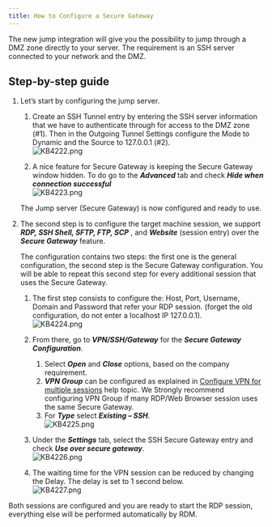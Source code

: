 ```yaml
---
title: How to Configure a Secure Gateway
---
```

The new jump integration will give you the possibility to jump through a DMZ zone directly to your server. The requirement is an SSH server connected to your network and the DMZ.

## Step-by-step guide

1. Let’s start by configuring the jump server.  

   1. Create an SSH Tunnel entry by entering the SSH server information that we have to authenticate through for access to the DMZ zone (#1). Then in the Outgoing Tunnel Settings configure the Mode to Dynamic and the Source to 127.0.0.1 (#2).  
   ![KB4222.png](/img/en/kb/KB4222.png)  

   2. A nice feature for Secure Gateway is keeping the Secure Gateway window hidden. To do go to the ***Advanced*** tab and check ***Hide when connection successful***  
   ![KB4223.png](/img/en/kb/KB4223.png)  

   The Jump server (Secure Gateway) is now configured and ready to use.  

2. The second step is to configure the target machine session, we support ***RDP, SSH Shell, SFTP, FTP, SCP*** , and ***Website*** (session entry) over the ***Secure Gateway*** feature.  

   The configuration contains two steps: the first one is the general configuration, the second step is the Secure Gateway configuration. You will be able to repeat this second step for every additional session that uses the Secure Gateway.  

   1. The first step consists to configure the: Host, Port, Username, Domain and Password that refer your RDP session. (forget the old configuration, do not enter a localhost IP 127.0.0.1).  
   ![KB4224.png](/img/en/kb/KB4224.png)  

   2. From there, go to ***VPN/SSH/Gateway*** for the ***Secure Gateway Configuration***.
      1. Select ***Open*** and ***Close*** options, based on the company requirement.
      2. ***VPN Group*** can be configured as explained in [Configure VPN for multiple sessions](https://help.remotedesktopmanager.com/kb_setvpnformultiplesessions.html) help topic.
      We Strongly recommend configuring VPN Group if many RDP/Web Browser session uses the same Secure Gateway.
      3. For ***Type*** select ***Existing – SSH***.  
         ![KB4225.png](/img/en/kb/KB4225.png)
   3. Under the ***Settings*** tab, select the SSH Secure Gateway entry and check ***Use over secure gateway***.  
      ![KB4226.png](/img/en/kb/KB4226.png)
   4. The waiting time for the VPN session can be reduced by changing the Delay. The delay is set to 1 second below.  
      ![KB4227.png](/img/en/kb/KB4227.png)  

Both sessions are configured and you are ready to start the RDP session, everything else will be performed automatically by RDM.